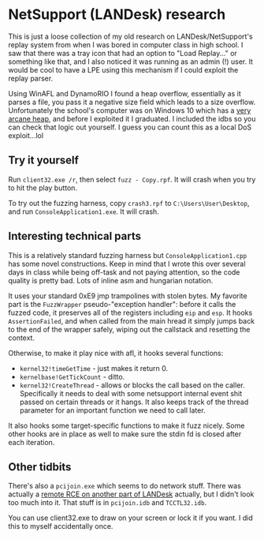 # NetSupport (LANDesk) research

This is just a loose collection of my old research on LANDesk/NetSupport's replay system from when I was bored in computer class in high school. I saw that there was a tray icon that had an option to "Load Replay..." or something like that, and I also noticed it was running as an admin (!) user. It would be cool to have a LPE using this mechanism if I could exploit the replay parser.

Using WinAFL and DynamoRIO I found a heap overflow, essentially as it parses a file, you pass it a negative size field which leads to a size overflow.
Unfortunately the school's computer was on Windows 10 which has a [very arcane heap](https://www.blackhat.com/docs/us-16/materials/us-16-Yason-Windows-10-Segment-Heap-Internals.pdf), and before I exploited it I graduated. I included the idbs so you can check that logic out yourself. I guess you can count this as a local DoS exploit...lol

## Try it yourself

Run `client32.exe /r`, then select `fuzz - Copy.rpf`. It will crash when you try to hit the play button.

To try out the fuzzing harness, copy `crash3.rpf` to `C:\Users\User\Desktop`, and run `ConsoleApplication1.exe`. It will crash.

## Interesting technical parts

This is a relatively standard fuzzing harness but `ConsoleApplication1.cpp` has some novel constructions. Keep in mind that I wrote this over several days in class while being off-task and not paying attention, so the code quality is pretty bad. Lots of inline asm and hungarian notation.

It uses your standard 0xE9 jmp trampolines with stolen bytes. My favorite part is the `FuzzWrapper` pseudo-"exception handler": before it calls the fuzzed code, it preserves all of the registers including `eip` and `esp`. It hooks `AssertionFailed`, and when called from the main hread it simply jumps back to the end of the wrapper safely, wiping out the callstack and resetting the context.

Otherwise, to make it play nice with afl, it hooks several functions:

 - `kernel32!timeGetTime` - just makes it return 0.
 - `kernelbase!GetTickCount` - ditto.
 - `kernel32!CreateThread` - allows or blocks the call based on the caller. Specifically it needs to deal with some netsupport internal event shit passed on certain threads or it hangs. It also keeps track of the thread parameter for an important function we need to call later.

It also hooks some target-specific functions to make it fuzz nicely. Some other hooks are in place as well to make sure the stdin fd is closed after each iteration.

## Other tidbits

There's also a `pcijoin.exe` which seems to do network stuff. There was actually a [remote RCE on another part of LANDesk](https://www.exploit-db.com/exploits/15937/) actually, but I didn't look too much into it. That stuff is in `pcijoin.idb` and `TCCTL32.idb`.

You can use client32.exe to draw on your screen or lock it if you want. I did this to myself accidentally once.
